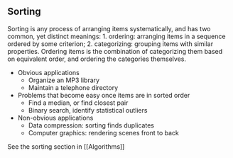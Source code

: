 ## Sorting

Sorting is any process of arranging items systematically, and has two common, yet distinct meanings: 1. ordering: arranging items in a sequence ordered by some criterion; 2. categorizing: grouping items with similar properties. Ordering items is the combination of categorizing them based on equivalent order, and ordering the categories themselves.

- Obvious applications
	 - Organize an MP3 library
	 - Maintain a telephone directory
- Problems that become easy once items are in sorted order
	- Find a median, or find closest pair
	- Binary search, identify statistical outliers
- Non-obvious applications
	- Data compression: sorting finds duplicates
	- Computer graphics: rendering scenes front to back

See the sorting section in [[Algorithms]]
